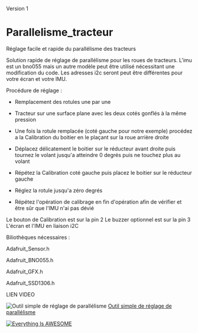 Version 1

# Parallelisme_tracteur
Réglage facile et rapide du parallélisme des tracteurs 




Solution rapide de réglage de parallélisme pour les roues de tracteurs. 
L'imu est un bno055 mais un autre modèle peut être utilisé  nécessitant une modification du code. 
Les adresses i2c seront peut être différentes pour votre écran et votre IMU.

Procédure de réglage : 

- Remplacement des rotules une par une

- Tracteur sur une surface plane avec les deux cotés gonflés à la même pression 

- Une fois la rotule remplacée (coté gauche pour notre exemple) procédez a la Calibration du boitier en le plaçant sur la roue arrière droite

- Déplacez délicatement le boitier sur le réducteur avant droite puis tournez le volant jusqu'a atteindre 0 degrés puis ne touchez plus au volant

- Répétez la Calibration coté gauche puis placez le boitier sur le réducteur gauche

- Réglez la rotule jusqu'a zéro degrés

- Répétez l'opération de calibrage en fin d'opération afin de vérifier et être sûr que l'IMU n'ai pas dévié


Le bouton de Calibration est sur la pin 2
Le buzzer optionnel est sur la pin 3
L'écran et l'IMU en liaison i2C 

Biliothèques nécessaires : 

Adafruit_Sensor.h

Adafruit_BNO055.h

Adafruit_GFX.h

Adafruit_SSD1306.h


LIEN VIDEO 

![Outil simple de réglage de parallélisme](https://i.ytimg.com/vi/eZyhcQUfwfE/hq720_2.jpg?sqp=-oaymwEkCJUDENAFSFryq4qpAxYIARUAAAAAJQAAyEI9AICiQ3gB0AEB&rs=AOn4CLCVW1UndZpTooOmKRm523Mxp6BaBQ)
[Outil simple de réglage de parallélisme](https://www.youtube.com/shorts/eZyhcQUfwfE)



[![Everything Is AWESOME](https://img.youtube.com/vi/StTqXEQ2l-Y/0.jpg)](https://www.youtube.com/watch?v=StTqXEQ2l-Y "Everything Is AWESOME")

